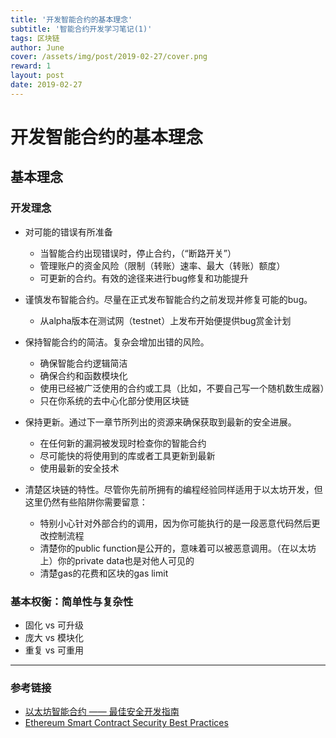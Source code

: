 ```yaml
---
title: '开发智能合约的基本理念'
subtitle: '智能合约开发学习笔记(1)'
tags: 区块链
author: June
cover: /assets/img/post/2019-02-27/cover.png
reward: 1
layout: post
date: 2019-02-27
---
```


# 开发智能合约的基本理念

## 基本理念

### 开发理念

* 对可能的错误有所准备

	* 当智能合约出现错误时，停止合约，（“断路开关”）
	* 管理账户的资金风险（限制（转账）速率、最大（转账）额度）
	* 可更新的合约。有效的途径来进行bug修复和功能提升

* 谨慎发布智能合约。尽量在正式发布智能合约之前发现并修复可能的bug。

	* 从alpha版本在测试网（testnet）上发布开始便提供bug赏金计划

* 保持智能合约的简洁。复杂会增加出错的风险。

	* 确保智能合约逻辑简洁
	* 确保合约和函数模块化
	* 使用已经被广泛使用的合约或工具（比如，不要自己写一个随机数生成器）
	* 只在你系统的去中心化部分使用区块链

* 保持更新。通过下一章节所列出的资源来确保获取到最新的安全进展。

	* 在任何新的漏洞被发现时检查你的智能合约
	* 尽可能快的将使用到的库或者工具更新到最新
	* 使用最新的安全技术

* 清楚区块链的特性。尽管你先前所拥有的编程经验同样适用于以太坊开发，但这里仍然有些陷阱你需要留意：

	* 特别小心针对外部合约的调用，因为你可能执行的是一段恶意代码然后更改控制流程
	* 清楚你的public function是公开的，意味着可以被恶意调用。（在以太坊上）你的private data也是对他人可见的
	* 清楚gas的花费和区块的gas limit

### 基本权衡：简单性与复杂性

* 固化 vs 可升级
* 庞大 vs 模块化
* 重复 vs 可重用

---

### 参考链接

* [以太坊智能合约 —— 最佳安全开发指南](https://github.com/ConsenSys/smart-contract-best-practices/blob/master/README-zh.md)
* [Ethereum Smart Contract Security Best Practices](https://consensys.github.io/smart-contract-best-practices/)

